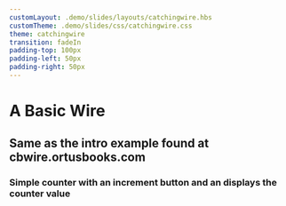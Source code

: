 ```yaml
---
customLayout: .demo/slides/layouts/catchingwire.hbs
customTheme: .demo/slides/css/catchingwire.css
theme: catchingwire
transition: fadeIn
padding-top: 100px
padding-left: 50px
padding-right: 50px
---
```


# A Basic Wire

## Same as the intro example found at cbwire.ortusbooks.com

### Simple counter with an increment button and an displays the counter value